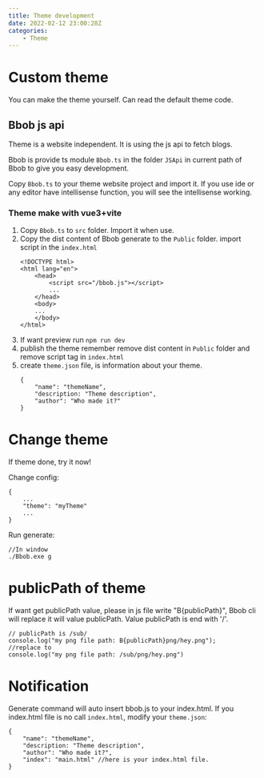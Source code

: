 ```yaml
---
title: Theme development
date: 2022-02-12 23:00:28Z
categories:
    - Theme
---
```

# Custom theme
You can make the theme yourself. Can read the default theme code.
## Bbob js api
Theme is a website independent. It is using the js api to fetch blogs.

Bbob is provide ts module `Bbob.ts` in the folder `JSApi` in current path of Bbob to give you easy development. 

Copy `Bbob.ts` to your theme website project and import it. If you use ide or any editor have intellisense function, you will see the intellisense working.

### Theme make with vue3+vite
1. Copy `Bbob.ts` to `src` folder. Import it when use.
2. Copy the dist content of Bbob generate to the `Public` folder. import script in the `index.html`
    ```
    <!DOCTYPE html>
    <html lang="en">
        <head>
            <script src="/bbob.js"></script>
            ...
        </head>
        <body>
        ...
        </body>
    </html>
    ```
3. If want preview run `npm run dev`
4. publish the theme remember remove dist content in `Public` folder and remove script tag in `index.html`
5. create `theme.json` file, is information about your theme.
    ```
    {
        "name": "themeName",
        "description: "Theme description",
        "author": "Who made it?"
    }
    ```

# Change theme
If theme done, try it now!

Change config:
```
{
    ...
    "theme": "myTheme"
    ...
}
```
Run generate:
```
//In window
./Bbob.exe g
```

# publicPath of theme
If want get publicPath value, please in js file write "B{publicPath}", Bbob cli will replace it will value publicPath. Value publicPath is end with '/'.
```
// publicPath is /sub/
console.log("my png file path: B{publicPath}png/hey.png");
//replace to
console.log("my png file path: /sub/png/hey.png")
```

# Notification
Generate command will auto insert bbob.js to your index.html. If you index.html file is no call `index.html`, modify your `theme.json`:
```
{
    "name": "themeName",
    "description: "Theme description",
    "author": "Who made it?",
    "index": "main.html" //here is your index.html file.
}
```